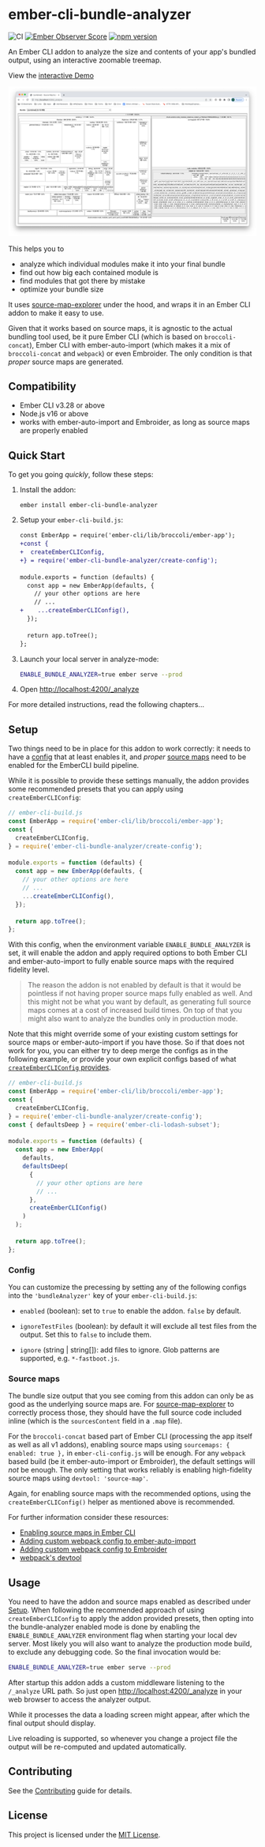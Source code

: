 # ember-cli-bundle-analyzer

![CI](https://github.com/simonihmig/ember-cli-bundle-analyzer/workflows/CI/badge.svg)
[![Ember Observer Score](https://emberobserver.com/badges/ember-cli-bundle-analyzer.svg)](https://emberobserver.com/addons/ember-cli-bundle-analyzer)
[![npm version](https://badge.fury.io/js/ember-cli-bundle-analyzer.svg)](https://badge.fury.io/js/ember-cli-bundle-analyzer)

An Ember CLI addon to analyze the size and contents of your app's bundled output, using an interactive zoomable treemap.

View the [interactive Demo](https://raw.githack.com/simonihmig/ember-cli-bundle-analyzer/master/docs/demo.html)

![Screenshot of analyzer output](docs/screen.png)

This helps you to

- analyze which individual modules make it into your final bundle
- find out how big each contained module is
- find modules that got there by mistake
- optimize your bundle size

It uses [source-map-explorer](https://github.com/danvk/source-map-explorer) under the hood,
and wraps it in an Ember CLI addon to make it easy to use.

Given that it works based on source maps, it is agnostic to the actual bundling tool used, be it pure Ember CLI (which is based on `broccoli-concat`), Ember CLI with ember-auto-import (which makes it a mix of `broccoli-concat` and `webpack`) or even Embroider.
The only condition is that _proper_ source maps are generated.

## Compatibility

- Ember CLI v3.28 or above
- Node.js v16 or above
- works with ember-auto-import and Embroider, as long as source maps are properly enabled

## Quick Start

To get you going _quickly_, follow these steps:

1. Install the addon:

   ```
   ember install ember-cli-bundle-analyzer
   ```

2. Setup your `ember-cli-build.js`:

   ```diff
   const EmberApp = require('ember-cli/lib/broccoli/ember-app');
   +const {
   +  createEmberCLIConfig,
   +} = require('ember-cli-bundle-analyzer/create-config');

   module.exports = function (defaults) {
     const app = new EmberApp(defaults, {
       // your other options are here
       // ...
   +    ...createEmberCLIConfig(),
     });

     return app.toTree();
   };
   ```

3. Launch your local server in analyze-mode:

   ```sh
   ENABLE_BUNDLE_ANALYZER=true ember serve --prod
   ```

4. Open [http://localhost:4200/\_analyze](http://localhost:4200/_analyze)

For more detailed instructions, read the following chapters...

## Setup

Two things need to be in place for this addon to work correctly: it needs to have a [config](#Config) that at least enables it, and _proper_ [source maps](#source-maps) need to be enabled for the EmberCLI build pipeline.

While it is possible to provide these settings manually, the addon provides some recommended presets that you can apply using `createEmberCLIConfig`:

```js
// ember-cli-build.js
const EmberApp = require('ember-cli/lib/broccoli/ember-app');
const {
  createEmberCLIConfig,
} = require('ember-cli-bundle-analyzer/create-config');

module.exports = function (defaults) {
  const app = new EmberApp(defaults, {
    // your other options are here
    // ...
    ...createEmberCLIConfig(),
  });

  return app.toTree();
};
```

With this config, when the environment variable `ENABLE_BUNDLE_ANALYZER` is set, it will enable the addon and apply required options to both Ember CLI and ember-auto-import to fully enable source maps with the required fidelity level.

> The reason the addon is not enabled by default is that it would be pointless if not having proper source maps fully enabled as well. And this might not be what you want by default, as generating full source maps comes at a cost of increased build times. On top of that you might also want to analyze the bundles only in production mode.

Note that this might override some of your existing custom settings for source maps or ember-auto-import if you have those. So if that does not work for you, you can either try to deep merge the configs as in the following example, or provide your own explicit configs based of what [`createEmberCLIConfig` provides](./create-config.js).

```js
// ember-cli-build.js
const EmberApp = require('ember-cli/lib/broccoli/ember-app');
const {
  createEmberCLIConfig,
} = require('ember-cli-bundle-analyzer/create-config');
const { defaultsDeep } = require('ember-cli-lodash-subset');

module.exports = function (defaults) {
  const app = new EmberApp(
    defaults,
    defaultsDeep(
      {
        // your other options are here
        // ...
      },
      createEmberCLIConfig()
    )
  );

  return app.toTree();
};
```

### Config

You can customize the precessing by setting any of the following configs into the `'bundleAnalyzer'` key of your
`ember-cli-build.js`:

- `enabled` (boolean): set to `true` to enable the addon. `false` by default.

- `ignoreTestFiles` (boolean): by default it will exclude all test files from the output. Set this to `false` to include
  them.

- `ignore` (string | string[]): add files to ignore. Glob patterns are supported, e.g. `*-fastboot.js`.

### Source maps

The bundle size output that you see coming from this addon can only be as good as the underlying source maps are. For [source-map-explorer](https://github.com/danvk/source-map-explorer) to correctly process those, they should have the full source code included inline (which is the `sourcesContent` field in a `.map` file).

For the `broccoli-concat` based part of Ember CLI (processing the app itself as well as all v1 addons), enabling source maps using `sourcemaps: { enabled: true },` in `ember-cli-config.js` will be enough.
For any `webpack` based build (be it ember-auto-import or Embroider), the default settings will _not_ be enough. The only setting that works reliably is enabling high-fidelity source maps using `devtool: 'source-map'`.

Again, for enabling source maps with the recommended options, using the `createEmberCLIConfig()` helper as mentioned above is recommended.

For further information consider these resources:

- [Enabling source maps in Ember CLI](https://cli.emberjs.com/release/advanced-use/asset-compilation/#sourcemaps)
- [Adding custom webpack config to ember-auto-import](https://github.com/ef4/ember-auto-import#customizing-build-behavior)
- [Adding custom webpack config to Embroider](https://github.com/embroider-build/embroider#options)
- [webpack's devtool](https://webpack.js.org/configuration/devtool/)

## Usage

You need to have the addon and source maps enabled as described under [Setup](#setup). When following the recommended approach of using `createEmberCLIConfig` to apply the addon provided presets, then opting into the bundle-analyzer enabled mode is done by enabling the `ENABLE_BUNDLE_ANALYZER` environment flag when starting your local dev server. Most likely you will also want to analyze the production mode build, to exclude any debugging code. So the final invocation would be:

```sh
ENABLE_BUNDLE_ANALYZER=true ember serve --prod
```

After startup this addon adds a custom middleware listening to the `/_analyze` URL path. So just open [http://localhost:4200/\_analyze](http://localhost:4200/_analyze) in your web browser to access the analyzer output.

While it processes the data a loading screen might appear, after which the final output should display.

Live reloading is supported, so whenever you change a project file the output will be re-computed and updated automatically.

## Contributing

See the [Contributing](CONTRIBUTING.md) guide for details.

## License

This project is licensed under the [MIT License](LICENSE.md).
